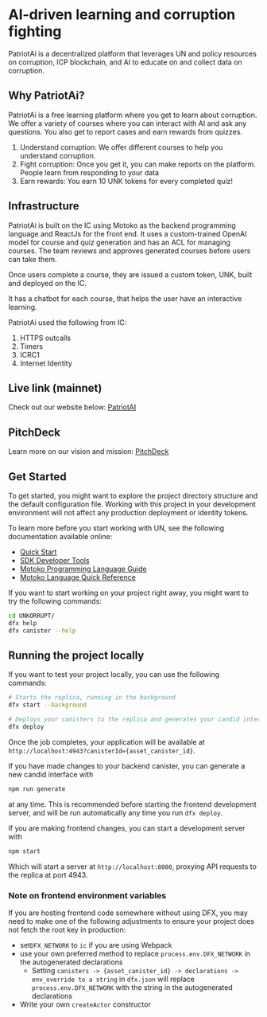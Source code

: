 # AI-driven learning and corruption fighting

PatriotAi is a decentralized platform that leverages UN and policy resources on corruption, ICP blockchain, and AI to educate on and collect data on corruption.

## Why PatriotAi?

PatriotAi is a free learning platform where you get to learn about corruption. We offer a variety of courses where you can interact with AI and ask any questions. You also get to report cases and earn rewards from quizzes.

1. Understand corruption: We offer different courses to help you understand corruption.
2. Fight corruption: Once you get it, you can make reports on the platform. People learn from responding to your data
3. Earn rewards: You earn 10 UNK tokens for every completed quiz!

## Infrastructure

PatriotAi is built on the IC using Motoko as the backend programming language and ReactJs for the front end. It uses a custom-trained OpenAI model for course and quiz generation and has an ACL for managing courses. The team reviews and approves generated courses before users can take them.

Once users complete a course, they are issued a custom token, UNK, built and deployed on the IC.

It has a chatbot for each course, that helps the user have an interactive learning.

PatriotAi used the following from IC:
1. HTTPS outcalls
2. Timers
3. ICRC1
4. Internet Identity


## Live link (mainnet)
 Check out our website below:
  [PatriotAI](https://kzwfs-haaaa-aaaak-ak3uq-cai.icp0.io)


## PitchDeck 
 Learn more on our vision and mission:
  [PitchDeck](https://shorturl.at/Gx6k7)

## Get Started

To get started, you might want to explore the project directory structure and the default configuration file. Working with this project in your development environment will not affect any production deployment or identity tokens.

To learn more before you start working with UN, see the following documentation available online:

- [Quick Start](https://internetcomputer.org/docs/current/developer-docs/setup/deploy-locally)
- [SDK Developer Tools](https://internetcomputer.org/docs/current/developer-docs/setup/install)
- [Motoko Programming Language Guide](https://internetcomputer.org/docs/current/motoko/main/motoko)
- [Motoko Language Quick Reference](https://internetcomputer.org/docs/current/motoko/main/language-manual)

If you want to start working on your project right away, you might want to try the following commands:

```bash
cd UNKORRUPT/
dfx help
dfx canister --help
```

## Running the project locally

If you want to test your project locally, you can use the following commands:

```bash
# Starts the replica, running in the background
dfx start --background

# Deploys your canisters to the replica and generates your candid interface
dfx deploy
```

Once the job completes, your application will be available at `http://localhost:4943?canisterId={asset_canister_id}`.

If you have made changes to your backend canister, you can generate a new candid interface with

```bash
npm run generate
```

at any time. This is recommended before starting the frontend development server, and will be run automatically any time you run `dfx deploy`.

If you are making frontend changes, you can start a development server with

```bash
npm start
```

Which will start a server at `http://localhost:8080`, proxying API requests to the replica at port 4943.

### Note on frontend environment variables

If you are hosting frontend code somewhere without using DFX, you may need to make one of the following adjustments to ensure your project does not fetch the root key in production:

- set`DFX_NETWORK` to `ic` if you are using Webpack
- use your own preferred method to replace `process.env.DFX_NETWORK` in the autogenerated declarations
  - Setting `canisters -> {asset_canister_id} -> declarations -> env_override to a string` in `dfx.json` will replace `process.env.DFX_NETWORK` with the string in the autogenerated declarations
- Write your own `createActor` constructor



